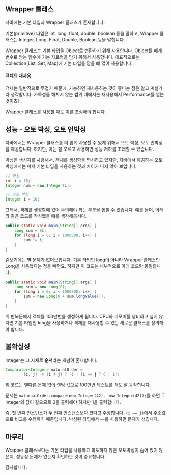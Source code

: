## Wrapper 클래스

자바에는 기본 타입과 Wrapper 클래스가 존재합니다.

기본(primitive) 타입은 int, long, float, double, boolean 등을 말하고, Wrapper 클래스는 Integer, Long, Float, Double, Boolean 등을 말합니다.

Wrapper 클래스는 기본 타입을 Object로 변환하기 위해 사용합니다. Object를 매개변수로 받는 함수에 기본 자료형을 담기 위해서 사용합니다. 대표적으로는 Collection(List, Set, Map)에 기본 타입을 담을 떄 많이 사용합니다.

#### 객체의 재사용

객체는 일반적으로 무겁기 때문에, 가능하면 재사용하는 것이 좋다는 점은 알고 계실거라 생각합니다. 가독성을 해치지 않는 범위 내에서는 재사용해서 Performance를 얻는 것이죠!

Wrapper 클래스를 사용할 때도 이를 조심해야 합니다.

## 성능 - 오토 박싱, 오토 언박싱

자바에서는 Wrapper 클래스를 더 쉽게 사용할 수 있게 위해서 오토 박싱, 오토 언박싱을 제공합니다. 하지만, 이는 잘 모르고 사용하면 성능 저하를 초래할 수 있습니다.

박싱은 생성자를 사용해서, 객체를 생성함을 명시하고 있지만, 자바에서 제공하는 오토 박싱에서는 마치 기본 타입을 사용하는 것과 차이가 나지 않아 보입니다.

```java
// 박싱
int i = 10;
Integer num = new Integer(i);

// 오토 박싱
Integer i = 10;
```

그래서, 객체를 생성함에 있어 주의해야 되는 부분을 놓칠 수 있습니다. 예를 들어, 아래와 같은 코드를 작성했을 떄를 생각해봅시다.

```java
public static void main(String[] args) {
    Long sum = 0L;
    for (long i = 0; i < 1000000; i++) {
        sum += i;
    }
}
```

겉보기에는 별 문제가 없어보입니다. 기본 타입인 long이 아니라 Wrapper 클래스인 Long을 사용했다는 점을 빼면요. 하지만 이 코드는 내부적으로 아래 코드랑 동일합니다.

```java
public static void main(String[] args) {
    Long sum = new Long(0);
    for (long i = 0; i < 1000000; i++) {
        sum = new Long(0 + sum.longValue());
    }
}
```

위 반복문에서 객체를 100만번을 생성하게 됩니다. CPU와 메모미를 낭비하고 싶지 않다면 기본 타입인 long을 사용하거나 객체를 재사용할 수 있는 새로운 클래스를 정의해야 합니다.

## 불확실성

Integer는 그 자체로 **순서**라는 개념이 존재합니다.

```java
Comparator<Integer> naturalOrder =
        (i, j) -> (i < j) ? -1 : (i == j ? 0 : 1);
```

위 코드는 별다른 문제 없이 랜덤 값으로 100만번 테스트를 해도 잘 동작합니다.

문제는 `naturualOrder.compare(new Integer(42), new Integer(42));`를 하면 두 Integer의 값이 같으므로 0을 출력해야 하지만 1을 출력합니다.

즉, 첫 번째 인스턴스가 두 번째 인스턴스보다 크다고 주장합니다. `(i == j)`에서 주소값으로 비교를 수행하기 때문입니다. 박싱된 타입에서 `==`를 사용하면 문제가 생깁니다.

## 마무리 

Wrapper 클래스보다는 기본 타입을 사용하고 의도하지 않은 오토박싱이 숨어 있지 않은지, 성능상 문제가 없는지 확인하는 것이 중요합니다.

감사합니다.